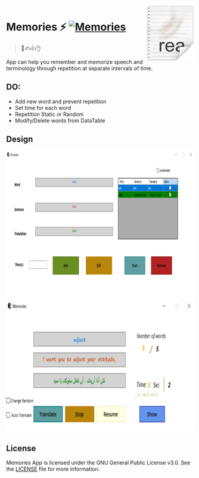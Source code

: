 <img src="icon.png" align="right" />

# Memories ⚡ [![Memories](https://img.shields.io/badge/Memories-v1.0-blue)](https://github.com/hsayed21/Memories/releases)
> 📝✍👍👌

 App can help you remember and memorize speech and terminology through repetition at separate intervals of time.

## DO:

- Add new word and prevent repetition
- Set time for each word
- Repetition Static or Random
- Modify/Delete words from DataTable

## Design

<img src="designPage1.PNG" height="400"/>
<br>

<img src="designPage2.PNG"  height="350" />


## License
Memories App is licensed under the GNU General Public License v3.0. See the [LICENSE](https://github.com/hsayed21/Memories/blob/master/LICENSE)
file for more information.
